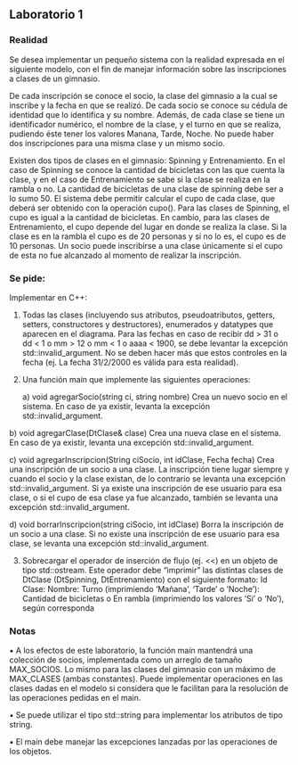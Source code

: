 ## Laboratorio 1

### Realidad

Se desea implementar un pequeño sistema con la realidad expresada en el siguiente modelo, con el fin de manejar
información sobre las inscripciones a clases de un gimnasio.

De cada inscripción se conoce el socio, la clase del gimnasio a la cual se inscribe y la fecha en que se realizó. De cada
socio se conoce su cédula de identidad que lo identifica y su nombre. Además, de cada clase se tiene un identificador
numérico, el nombre de la clase, y el turno en que se realiza, pudiendo éste tener los valores Manana, Tarde, Noche.
No puede haber dos inscripciones para una misma clase y un mismo socio.

Existen dos tipos de clases en el gimnasio: Spinning y Entrenamiento. En el caso de Spinning se conoce la cantidad
de bicicletas con las que cuenta la clase, y en el caso de Entrenamiento se sabe si la clase se realiza en la rambla o no.
La cantidad de bicicletas de una clase de spinning debe ser a lo sumo 50. El sistema debe permitir calcular el cupo de
cada clase, que deberá ser obtenido con la operación cupo(). Para las clases de Spinning, el cupo es igual a la
cantidad de bicicletas. En cambio, para las clases de Entrenamiento, el cupo depende del lugar en donde se realiza la
clase. Si la clase es en la rambla el cupo es de 20 personas y si no lo es, el cupo es de 10 personas. Un socio puede
inscribirse a una clase únicamente si el cupo de esta no fue alcanzado al momento de realizar la inscripción.

### Se pide:

Implementar en C++:

1. Todas las clases (incluyendo sus atributos, pseudoatributos, getters, setters, constructores y destructores),
   enumerados y datatypes que aparecen en el diagrama. Para las fechas en caso de recibir dd > 31 o dd < 1 o
   mm > 12 o mm < 1 o aaaa < 1900, se debe levantar la excepción std::invalid_argument. No se deben hacer
   más que estos controles en la fecha (ej. La fecha 31/2/2000 es válida para esta realidad).

2. Una función main que implemente las siguientes operaciones:

   a) void agregarSocio(string ci, string nombre)
   Crea un nuevo socio en el sistema. En caso de ya existir, levanta la excepción std::invalid_argument.

  b) void agregarClase(DtClase& clase)
  Crea una nueva clase en el sistema. En caso de ya existir, levanta una excepción
  std::invalid_argument.

  c) void agregarInscripcion(String ciSocio, int idClase, Fecha fecha)
  Crea una inscripción de un socio a una clase. La inscripción tiene lugar siempre y cuando el socio y
  la clase existan, de lo contrario se levanta una excepción std::invalid_argument. Si ya existe una
  inscripción de ese usuario para esa clase, o si el cupo de esa clase ya fue alcanzado, también se
  levanta una excepción std::invalid_argument.

  d) void borrarInscripcion(string ciSocio, int idClase)
  Borra la inscripción de un socio a una clase. Si no existe una inscripción de ese usuario para esa
  clase, se levanta una excepción std::invalid_argument.

3. Sobrecargar el operador de inserción de flujo (ej. <<) en un objeto de tipo std::ostream. Este operador debe
   “imprimir” las distintas clases de DtClase (DtSpinning, DtEntrenamiento) con el siguiente formato:
   Id Clase:
   Nombre:
   Turno (imprimiendo ‘Mañana’, ‘Tarde’ o ’Noche’):
   Cantidad de bicicletas o En rambla (imprimiendo los valores ‘Si’ o ‘No’), según corresponda

### Notas

▪ A los efectos de este laboratorio, la función main mantendrá una colección de socios, implementada como un arreglo de tamaño MAX_SOCIOS. Lo mismo para las clases del gimnasio con un máximo de MAX_CLASES (ambas constantes). Puede implementar operaciones en las clases dadas en el modelo
si considera que le facilitan para la resolución de las operaciones pedidas en el main.

▪ Se puede utilizar el tipo std::string para implementar los atributos de tipo string.

▪ El main debe manejar las excepciones lanzadas por las operaciones de los objetos.
